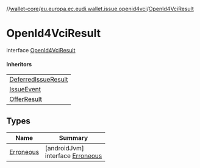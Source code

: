 //[wallet-core](../../../index.md)/[eu.europa.ec.eudi.wallet.issue.openid4vci](../index.md)/[OpenId4VciResult](index.md)

# OpenId4VciResult

interface [OpenId4VciResult](index.md)

#### Inheritors

| |
|---|
| [DeferredIssueResult](../-deferred-issue-result/index.md) |
| [IssueEvent](../-issue-event/index.md) |
| [OfferResult](../-offer-result/index.md) |

## Types

| Name | Summary |
|---|---|
| [Erroneous](-erroneous/index.md) | [androidJvm]<br>interface [Erroneous](-erroneous/index.md) |
